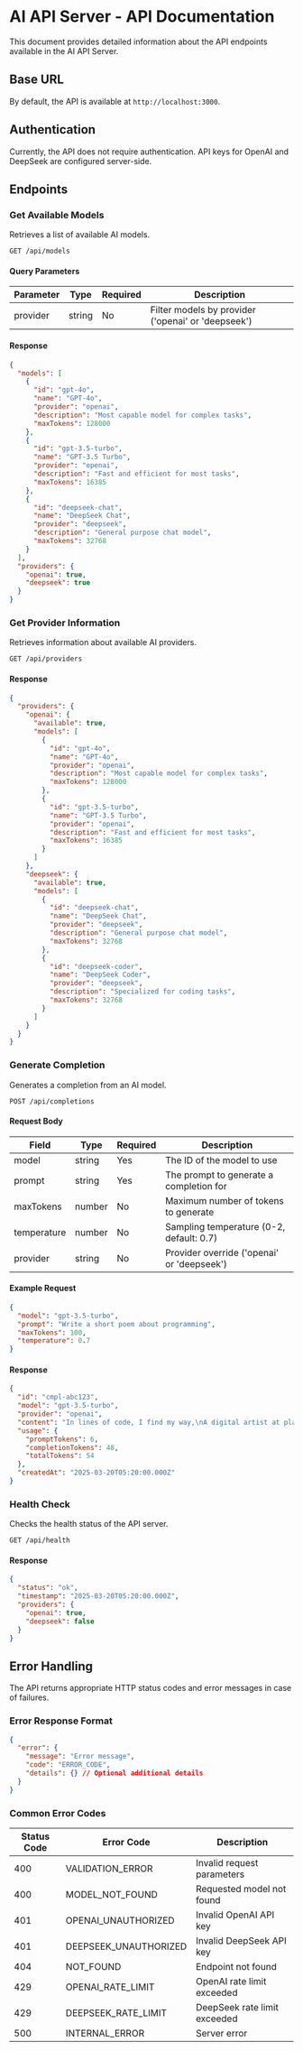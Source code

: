 # AI API Server - API Documentation

This document provides detailed information about the API endpoints available in the AI API Server.

## Base URL

By default, the API is available at `http://localhost:3000`.

## Authentication

Currently, the API does not require authentication. API keys for OpenAI and DeepSeek are configured server-side.

## Endpoints

### Get Available Models

Retrieves a list of available AI models.

```
GET /api/models
```

#### Query Parameters

| Parameter | Type   | Required | Description                                      |
|-----------|--------|----------|--------------------------------------------------|
| provider  | string | No       | Filter models by provider ('openai' or 'deepseek') |

#### Response

```json
{
  "models": [
    {
      "id": "gpt-4o",
      "name": "GPT-4o",
      "provider": "openai",
      "description": "Most capable model for complex tasks",
      "maxTokens": 128000
    },
    {
      "id": "gpt-3.5-turbo",
      "name": "GPT-3.5 Turbo",
      "provider": "openai",
      "description": "Fast and efficient for most tasks",
      "maxTokens": 16385
    },
    {
      "id": "deepseek-chat",
      "name": "DeepSeek Chat",
      "provider": "deepseek",
      "description": "General purpose chat model",
      "maxTokens": 32768
    }
  ],
  "providers": {
    "openai": true,
    "deepseek": true
  }
}
```

### Get Provider Information

Retrieves information about available AI providers.

```
GET /api/providers
```

#### Response

```json
{
  "providers": {
    "openai": {
      "available": true,
      "models": [
        {
          "id": "gpt-4o",
          "name": "GPT-4o",
          "provider": "openai",
          "description": "Most capable model for complex tasks",
          "maxTokens": 128000
        },
        {
          "id": "gpt-3.5-turbo",
          "name": "GPT-3.5 Turbo",
          "provider": "openai",
          "description": "Fast and efficient for most tasks",
          "maxTokens": 16385
        }
      ]
    },
    "deepseek": {
      "available": true,
      "models": [
        {
          "id": "deepseek-chat",
          "name": "DeepSeek Chat",
          "provider": "deepseek",
          "description": "General purpose chat model",
          "maxTokens": 32768
        },
        {
          "id": "deepseek-coder",
          "name": "DeepSeek Coder",
          "provider": "deepseek",
          "description": "Specialized for coding tasks",
          "maxTokens": 32768
        }
      ]
    }
  }
}
```

### Generate Completion

Generates a completion from an AI model.

```
POST /api/completions
```

#### Request Body

| Field       | Type   | Required | Description                                      |
|-------------|--------|----------|--------------------------------------------------|
| model       | string | Yes      | The ID of the model to use                       |
| prompt      | string | Yes      | The prompt to generate a completion for          |
| maxTokens   | number | No       | Maximum number of tokens to generate             |
| temperature | number | No       | Sampling temperature (0-2, default: 0.7)         |
| provider    | string | No       | Provider override ('openai' or 'deepseek')       |

#### Example Request

```json
{
  "model": "gpt-3.5-turbo",
  "prompt": "Write a short poem about programming",
  "maxTokens": 100,
  "temperature": 0.7
}
```

#### Response

```json
{
  "id": "cmpl-abc123",
  "model": "gpt-3.5-turbo",
  "provider": "openai",
  "content": "In lines of code, I find my way,\nA digital artist at play.\nWith logic and loops, I create,\nSolving problems, I feel great.\n\nBugs may come, errors arise,\nBut debugging makes me wise.\nIn this world of ones and zeros,\nProgrammers are the modern heroes.",
  "usage": {
    "promptTokens": 6,
    "completionTokens": 48,
    "totalTokens": 54
  },
  "createdAt": "2025-03-20T05:20:00.000Z"
}
```

### Health Check

Checks the health status of the API server.

```
GET /api/health
```

#### Response

```json
{
  "status": "ok",
  "timestamp": "2025-03-20T05:20:00.000Z",
  "providers": {
    "openai": true,
    "deepseek": false
  }
}
```

## Error Handling

The API returns appropriate HTTP status codes and error messages in case of failures.

### Error Response Format

```json
{
  "error": {
    "message": "Error message",
    "code": "ERROR_CODE",
    "details": {} // Optional additional details
  }
}
```

### Common Error Codes

| Status Code | Error Code           | Description                                      |
|-------------|----------------------|--------------------------------------------------|
| 400         | VALIDATION_ERROR     | Invalid request parameters                       |
| 400         | MODEL_NOT_FOUND      | Requested model not found                        |
| 401         | OPENAI_UNAUTHORIZED  | Invalid OpenAI API key                           |
| 401         | DEEPSEEK_UNAUTHORIZED| Invalid DeepSeek API key                         |
| 404         | NOT_FOUND            | Endpoint not found                               |
| 429         | OPENAI_RATE_LIMIT    | OpenAI rate limit exceeded                       |
| 429         | DEEPSEEK_RATE_LIMIT  | DeepSeek rate limit exceeded                     |
| 500         | INTERNAL_ERROR       | Server error                                     |
